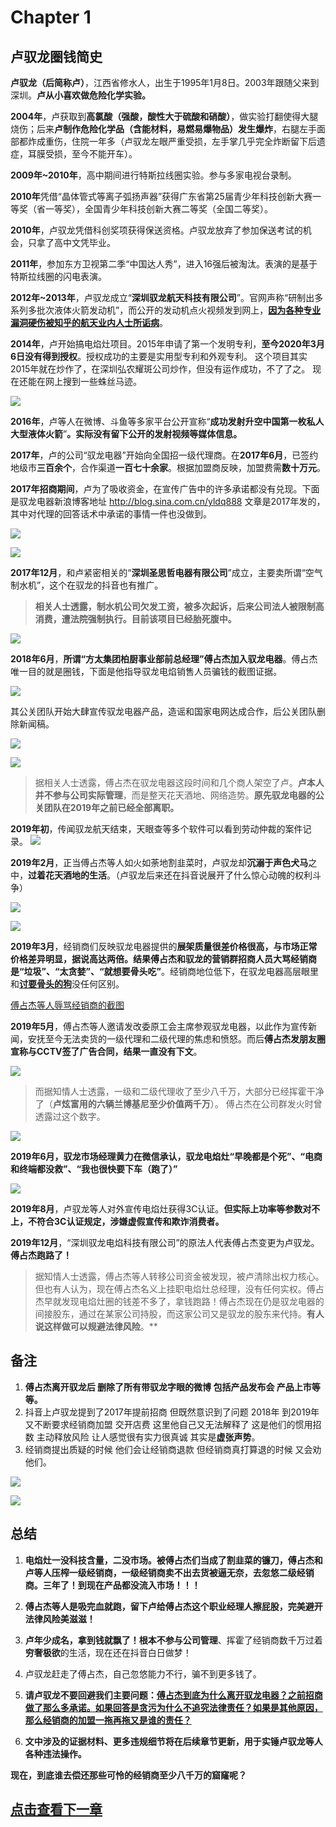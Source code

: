 # Chapter 1 

## 卢驭龙圈钱简史

**卢驭龙（后简称卢）**，江西省修水人，出生于1995年1月8日。2003年跟随父来到深圳。**卢从小喜欢做危险化学实验。**

**2004年**，卢获取到**高氯酸（强酸，酸性大于硫酸和硝酸）**，做实验打翻使得大腿烧伤；后来**卢制作危险化学品（含能材料，易燃易爆物品）发生爆炸**，右腿左手面部都炸成重伤，住院一年多（卢驭龙左眼严重受损，左手掌几乎完全炸断留下后遗症，耳膜受损，至今不能开车）。

**2009年~2010年**，高中期间进行特斯拉线圈实验。参与多家电视台录制。

**2010年**凭借“晶体管式等离子弧扬声器”获得广东省第25届青少年科技创新大赛一等奖（省一等奖），全国青少年科技创新大赛二等奖（全国二等奖）。

**2010年**，卢驭龙凭借科创奖项获得保送资格。卢驭龙放弃了参加保送考试的机会，只拿了高中文凭毕业。

**2011年**，参加东方卫视第二季“中国达人秀”，进入16强后被淘汰。表演的是基于特斯拉线圈的闪电表演。

**2012年~2013年**，卢驭龙成立“**深圳驭龙航天科技有限公司**”。官网声称“研制出多系列多批次液体火箭发动机”，而公开的发动机点火视频发到网上，[**因为各种专业漏洞硬伤被知乎的航天业内人士所诟病**](https://www.zhihu.com/question/49108615/answer/114463893 "**因为各种专业漏洞硬伤被知乎的航天业内人士所诟病*")。


**2014年**，卢开始搞电焰灶项目。2015年申请了第一个发明专利，**至今2020年3月6日没有得到授权**。授权成功的主要是实用型专利和外观专利。  这个项目其实2015年就在炒作了，在深圳弘农耀斑公司炒作，但没有运作成功，不了了之。 现在还能在网上搜到一些蛛丝马迹。

![](https://raw.githubusercontent.com/luyulongfaker/evidence/master/%E5%85%B6%E4%BB%96%E8%99%9A%E5%81%87%E5%A4%B8%E5%A4%A7%E5%AE%A3%E4%BC%A0/%E6%97%A9%E6%9C%9F%E7%82%92%E4%BD%9C%E8%88%AA%E5%A4%A9%E5%85%AC%E5%8F%B8.png)

**2016年**，卢等人在微博、斗鱼等多家平台公开宣称“**成功发射升空中国第一枚私人大型液体火箭**”**。实际没有留下公开的发射视频等媒体信息。**

**2017年**，卢的公司“驭龙电器”开始向全国招一级代理商。在**2017年6月**，已签约地级市**三百余个**，合作渠道**一百七十余家**。根据加盟商反映，加盟费需**数十万元**。

**2017年招商期间**，卢为了吸收资金，在宣传广告中的许多承诺都没有兑现。下面是驭龙电器新浪博客地址 http://blog.sina.com.cn/yldq888    文章是2017年发的，其中对代理的回答话术中承诺的事情一件也没做到。

![](https://raw.githubusercontent.com/luyulongfaker/evidence/master/%E7%94%B5%E7%84%B0%E7%81%B6%E6%96%B0%E6%B5%AA%E5%8D%9A%E5%AE%A2/%E5%9B%9E%E7%AD%94%E7%BB%8F%E9%94%80%E5%95%86%E9%97%AE%E9%A2%98%E6%88%AA%E5%9B%BE.png)

![](https://raw.githubusercontent.com/luyulongfaker/evidence/master/%E7%94%B5%E7%84%B0%E7%81%B6%E6%96%B0%E6%B5%AA%E5%8D%9A%E5%AE%A2/%E5%9B%9E%E7%AD%94%E7%BB%8F%E9%94%80%E5%95%86%E9%97%AE%E9%A2%98%E6%88%AA%E5%9B%BE2.png)

**2017年12月**，和卢紧密相关的“**深圳圣思哲电器有限公司**”成立，主要卖所谓“空气制水机”，这个在驭龙的抖音也有推广。
>**相关人士透露，制水机公司欠发工资，被多次起诉，后来公司法人被限制高消费，遭法院强制执行。目前该项目已经胎死腹中。**

![](https://raw.githubusercontent.com/luyulongfaker/evidence/master/%E4%BC%81%E6%9F%A5%E6%9F%A5%26%E5%A4%A9%E7%9C%BC%E6%9F%A5/%E5%8D%A2%E9%A9%AD%E9%BE%99%E5%88%B6%E6%B0%B4%E6%9C%BA%E8%A2%AB%E6%B3%95%E9%99%A2%E5%8A%B3%E5%8A%A8%E4%BB%B2%E8%A3%81.png)

**2018年6月**，**所谓“方太集团柏厨事业部前总经理”傅占杰加入驭龙电器**。傅占杰唯一目的就是圈钱，下面是他指导驭龙电焰销售人员骗钱的截图证据。

![](https://raw.githubusercontent.com/luyulongfaker/evidence/master/%E5%BE%AE%E4%BF%A1%E8%81%8A%E5%A4%A9%E8%AE%B0%E5%BD%95%E6%88%AA%E5%9B%BE/%E5%82%85%E5%8D%A0%E6%9D%B0/%E5%82%85%E5%8D%A0%E6%9D%B0%E7%A7%B0%E5%B0%B1%E6%98%AF%E8%A6%81%E5%88%B7%E7%BB%8F%E9%94%80%E5%95%86%E7%9A%84%E9%92%B1%EF%BC%88%E5%89%B2%E9%9F%AD%E8%8F%9C%EF%BC%89.png)

其公关团队开始大肆宣传驭龙电器产品，造谣和国家电网达成合作，后公关团队删除新闻稿。

![](https://raw.githubusercontent.com/luyulongfaker/evidence/master/%E5%BE%AE%E4%BF%A1%E8%81%8A%E5%A4%A9%E8%AE%B0%E5%BD%95%E6%88%AA%E5%9B%BE/%E5%82%85%E5%8D%A0%E6%9D%B0/%E5%82%85%E5%8D%A0%E6%9D%B0-%E5%8F%91%E6%94%B9%E5%A7%94-%E5%9B%BD%E5%AE%B6%E7%94%B5%E7%BD%91-%E5%9C%B0%E4%BA%A7%E5%95%86-%E6%8B%89%E5%85%B3%E7%B3%BB%E5%AE%A3%E4%BC%A0.png)

![](https://raw.githubusercontent.com/luyulongfaker/evidence/master/%E5%BE%AE%E4%BF%A1%E8%81%8A%E5%A4%A9%E8%AE%B0%E5%BD%95%E6%88%AA%E5%9B%BE/%E6%9C%8B%E5%8F%8B%E5%9C%88%E8%99%9A%E5%81%87%E5%AE%A3%E4%BC%A0/%E8%99%9A%E5%81%87%E5%AE%A3%E4%BC%A0.png)

>据相关人士透露，傅占杰在驭龙电器这段时间和几个商人架空了卢。**卢本人并不参与公司实际管理**，而是整天花天酒地、网络造势。**原先驭龙电器的公关团队在2019年之前已经全部离职。**

**2019年初**，传闻驭龙航天结束，天眼查等多个软件可以看到劳动仲裁的案件记录。
![](https://raw.githubusercontent.com/luyulongfaker/evidence/master/%E4%BC%81%E6%9F%A5%E6%9F%A5%26%E5%A4%A9%E7%9C%BC%E6%9F%A5/%E9%A9%AD%E9%BE%99%E8%88%AA%E5%A4%A9%E8%A2%AB%E6%B3%95%E9%99%A2%E5%8A%B3%E5%8A%A8%E4%BB%B2%E8%A3%81.png)

**2019年2月**，正当傅占杰等人如火如荼地割韭菜时，卢驭龙却**沉溺于声色犬马**之中，**过着花天酒地的生活**。（卢驭龙后来还在抖音说展开了什么惊心动魄的权利斗争）

![](https://raw.githubusercontent.com/luyulongfaker/evidence/master/QQ%E7%A9%BA%E9%97%B4/%E7%B3%9C%E7%83%82%E7%94%9F%E6%B4%BB1.png)

![](https://raw.githubusercontent.com/luyulongfaker/evidence/master/QQ%E7%A9%BA%E9%97%B4/%E7%B3%9C%E7%83%82%E7%94%9F%E6%B4%BB2.png)

**2019年3月**，经销商们反映驭龙电器提供的**展架质量很差价格很高，与市场正常价格差异明显，据说高达两倍。**结果傅占杰和驭龙的营销群招商人员大骂经销商是**“垃圾”、“太贪婪”、“就想要骨头吃”**。经销商地位低下，在驭龙电器高层眼里和<u>**讨要骨头的狗**</u>没任何区别。

[傅占杰等人辱骂经销商的截图](https://github.com/luyulongfaker/evidence/tree/master/%E5%BE%AE%E4%BF%A1%E8%81%8A%E5%A4%A9%E8%AE%B0%E5%BD%95%E6%88%AA%E5%9B%BE/%E5%82%85%E5%8D%A0%E6%9D%B0 "傅占杰等人辱骂经销商的截图")

**2019年5月**，傅占杰等人邀请发改委原工会主席参观驭龙电器，以此作为宣传新闻，安抚至今无法卖货的一级代理和二级代理的焦虑和愤怒。而后**傅占杰发朋友圈宣称与CCTV签了广告合同，结果一直没有下文**。

![](https://raw.githubusercontent.com/luyulongfaker/evidence/master/%E5%BE%AE%E4%BF%A1%E8%81%8A%E5%A4%A9%E8%AE%B0%E5%BD%95%E6%88%AA%E5%9B%BE/%E6%9C%8B%E5%8F%8B%E5%9C%88%E8%99%9A%E5%81%87%E5%AE%A3%E4%BC%A0/%E8%99%9A%E5%81%87%E5%AE%A3%E4%BC%A0-CCTV%E5%B9%BF%E5%91%8A.png)

>而据知情人士透露，一级和二级代理收了至少八千万，大部分已经挥霍干净了（**卢炫富用的六辆兰博基尼至少价值两千万**）。 傅占杰在公司群发火时曾透露过这个数字。

![](https://raw.githubusercontent.com/luyulongfaker/evidence/master/%E5%BE%AE%E4%BF%A1%E8%81%8A%E5%A4%A9%E8%AE%B0%E5%BD%95%E6%88%AA%E5%9B%BE/%E5%82%85%E5%8D%A0%E6%9D%B0/%E5%82%85%E5%8D%A0%E6%9D%B0%E5%92%8C%E5%8D%A2%E5%A6%88%E5%A6%88%EF%BC%88%E5%86%B7%E6%B4%81%EF%BC%89%E5%86%B2%E7%AA%81.png)

**2019年6月，驭龙市场经理黄力在微信承认，驭龙电焰灶“早晚都是个死”、“电商和终端都没救”、“我也很快要下车（跑了）”**

![](https://raw.githubusercontent.com/luyulongfaker/evidence/master/%E5%BE%AE%E4%BF%A1%E8%81%8A%E5%A4%A9%E8%AE%B0%E5%BD%95%E6%88%AA%E5%9B%BE/%E7%BB%8F%E9%94%80%E5%95%86%E5%92%8C%E9%A9%AD%E9%BE%99%E5%91%98%E5%B7%A5/%E9%A9%AD%E9%BE%99%E7%BB%8F%E7%90%86%E9%BB%84%E5%8A%9B%E6%83%B3%E5%BC%80%E6%BA%9C2.png)

**2019年8月**，卢驭龙等人对外宣传电焰灶获得3C认证。**但实际上功率等参数对不上，不符合3C认证规定，涉嫌虚假宣传和欺诈消费者。**

**2019年12月**，“深圳驭龙电焰科技有限公司”的原法人代表傅占杰变更为卢驭龙。**傅占杰跑路了！**

>据知情人士透露，傅占杰等人转移公司资金被发现，被卢清除出权力核心。但也有人认为，现在傅占杰名义上挂职电焰灶总经理，没有任何实权。傅占杰早就发现电焰灶圈的钱差不多了，拿钱跑路！傅占杰现在仍是驭龙电器的间接股东，通过在某家公司持股，而这家公司又是驭龙的股东来代持。**有人说这样做可以规避法律风险**。**

## 备注

1.  **傅占杰离开驭龙后 删除了所有带驭龙字眼的微博 包括产品发布会 产品上市等等。**
2.  抖音上卢驭龙提到了2017年提前招商 但既然意识到了问题 2018年 到2019年又不断要求经销商加盟 交开店费 这里他自己又无法解释了  这是他们的惯用招数 主动释放风险 让人感觉很有实力很真诚 其实是**虚张声势**。
3. 经销商提出质疑的时候 他们会让经销商退款 但经销商真打算退的时候 又会劝他们。

![](https://raw.githubusercontent.com/luyulongfaker/evidence/master/%E5%BE%AE%E4%BF%A1%E8%81%8A%E5%A4%A9%E8%AE%B0%E5%BD%95%E6%88%AA%E5%9B%BE/%E7%BB%8F%E9%94%80%E5%95%86%E5%92%8C%E9%A9%AD%E9%BE%99%E5%91%98%E5%B7%A5/%E4%BA%8C%E7%BA%A7%E7%94%B3%E8%AF%B7%E9%80%80%E9%92%B1%E5%90%8E%E6%80%81%E5%BA%A6%E5%BC%BA%E7%A1%AC1.jpg)

![](https://raw.githubusercontent.com/luyulongfaker/evidence/master/%E5%BE%AE%E4%BF%A1%E8%81%8A%E5%A4%A9%E8%AE%B0%E5%BD%95%E6%88%AA%E5%9B%BE/%E7%BB%8F%E9%94%80%E5%95%86%E5%92%8C%E9%A9%AD%E9%BE%99%E5%91%98%E5%B7%A5/%E4%BA%8C%E7%BA%A7%E7%94%B3%E8%AF%B7%E9%80%80%E9%92%B1%E5%90%8E%E6%80%81%E5%BA%A6%E5%BC%BA%E7%A1%AC2.jpg)


## 总结

1. **电焰灶一没科技含量，二没市场。被傅占杰们当成了割韭菜的镰刀，傅占杰和卢等人压榨一级经销商，一级经销商卖不出去货被逼无奈，去忽悠二级经销商。三年了！到现在产品都没流入市场！！！**

2. **傅占杰等人是吸完血就跑，留下卢给傅占杰这个职业经理人擦屁股，完美避开法律风险美滋滋！**

3. **卢年少成名，拿到钱就飘了！根本不参与公司管理**、挥霍了经销商数千万过着**穷奢极欲**的生活，现在还在抖音白日做梦！

4. 卢驭龙赶走了傅占杰，自己忽悠能力不行，骗不到更多钱了。

5. **请卢驭龙不要回避我们主要问题：<u>傅占杰到底为什么离开驭龙电器？之前招商做了那么多承诺。如果回答是贪污为什么不追究法律责任？如果是其他原因，那么经销商的加盟一拖再拖又是谁的责任？**</u>

6. **文中涉及的证据材料、更多违规细节将在后续章节更新，用于实锤卢驭龙等人各种违法操作。**

**现在，到底谁去偿还那些可怜的经销商至少八千万的窟窿呢？**


## [点击查看下一章](https://github.com/luyulongfaker/luyulongfaker/blob/master/Chapter2.md "## 点击查看下一章")